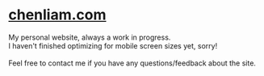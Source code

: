 # [chenliam.com](https://www.chenliam.com)

My personal website, always a work in progress. <br>
I haven't finished optimizing for mobile screen sizes yet, sorry! <br><br>
Feel free to contact me if you have any questions/feedback about the site.

